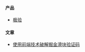 #### 产品
- [极验](https://www.geetest.com/)

#### 文章
- [使用前端技术破解掘金滑块验证码](https://juejin.cn/post/7257386139849801789)
